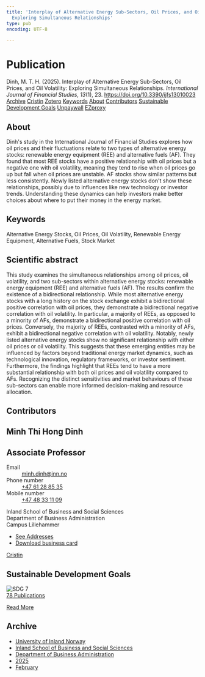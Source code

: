 ```yaml
---
title: 'Interplay of Alternative Energy Sub-Sectors, Oil Prices, and Oil Volatility:
  Exploring Simultaneous Relationships'
type: pub
encoding: UTF-8

---
```

<h1>Publication</h1>
<article id="csl-bib-container-ARDMZFCG" class="csl-bib-container">
  <div class="csl-bib-body"> <div class="csl-entry">Dinh, M. T. H. (2025). Interplay of Alternative Energy Sub-Sectors, Oil Prices, and Oil Volatility: Exploring Simultaneous Relationships. <i>International Journal of Financial Studies</i>, <i>13</i>(1), 23. <a href="https://doi.org/10.3390/ijfs13010023">https://doi.org/10.3390/ijfs13010023</a></div> </div>
  <div class="csl-bib-buttons">
    <a href="#taxonomy-article-ARDMZFCG" alt="archive" class="csl-bib-button">Archive</a>
    <a href="https://app.cristin.no/results/show.jsf?id=2356913" alt="Cristin" class="csl-bib-button">Cristin</a>
    <a href="http://zotero.org/groups/5881554/items/ARDMZFCG" alt="Zotero" class="csl-bib-button">Zotero</a>
    <a href="#keywords-article-ARDMZFCG" alt="keywords" class="csl-bib-button">Keywords</a>
    <a href="#about-article-ARDMZFCG" alt="about_pub" class="csl-bib-button">About</a>
    <a href="#contributors-article-ARDMZFCG" alt="contributors" class="csl-bib-button">Contributors</a>
    <a href="#sdg-article-ARDMZFCG" alt="sdg" class="csl-bib-button">Sustainable Development Goals</a>
    <a href="https://doi.org/10.3390/ijfs13010023" alt="Unpaywall" class="csl-bib-button">Unpaywall</a>
    <a href="https://doi.org/10.3390/ijfs13010023" alt="EZproxy" class="csl-bib-button">EZproxy</a>
  </div>
  <div id="csl-bib-meta-container-ARDMZFCG"></div>
</article>
<div id="csl-bib-meta-ARDMZFCG" class="csl-bib-meta">
  <article id="about-article-ARDMZFCG" class="about_pub-article">
    <h1>About</h1>
    Dinh's study in the International Journal of Financial Studies explores how oil prices and their fluctuations relate to two types of alternative energy stocks: renewable energy equipment (REE) and alternative fuels (AF). They found that most REE stocks have a positive relationship with oil prices but a negative one with oil volatility, meaning they tend to rise when oil prices go up but fall when oil prices are unstable. AF stocks show similar patterns but less consistently. Newly listed alternative energy stocks don't show these relationships, possibly due to influences like new technology or investor trends. Understanding these dynamics can help investors make better choices about where to put their money in the energy market.
  </article>
  <article id="keywords-article-ARDMZFCG" class="keywords-article">
    <h1>Keywords</h1>
    Alternative Energy Stocks, Oil Prices, Oil Volatility, Renewable Energy Equipment, Alternative Fuels, Stock Market
  </article>
  <article id="abstract-article-ARDMZFCG" class="abstract-article">
    <h1>Scientific abstract</h1>
    This study examines the simultaneous relationships among oil prices, oil volatility, and two sub-sectors within alternative energy stocks: renewable energy equipment (REE) and alternative fuels (AF). The results confirm the existence of a bidirectional relationship. While most alternative energy stocks with a long history on the stock exchange exhibit a bidirectional positive correlation with oil prices, they demonstrate a bidirectional negative correlation with oil volatility. In particular, a majority of REEs, as opposed to a minority of AFs, demonstrate a bidirectional positive correlation with oil prices. Conversely, the majority of REEs, contrasted with a minority of AFs, exhibit a bidirectional negative correlation with oil volatility. Notably, newly listed alternative energy stocks show no significant relationship with either oil prices or oil volatility. This suggests that these emerging entities may be influenced by factors beyond traditional energy market dynamics, such as technological innovation, regulatory frameworks, or investor sentiment. Furthermore, the findings highlight that REEs tend to have a more substantial relationship with both oil prices and oil volatility compared to AFs. Recognizing the distinct sensitivities and market behaviours of these sub-sectors can enable more informed decision-making and resource allocation.
  </article>
  <article id="contributors-article-ARDMZFCG" class="contributors-article">
    <h1>Contributors</h1>
    <div class="personas"> <div class="vrtx-hinn-person-card"> <div class="photo"> <i class="lar la-user-circle missing-person"></i> </div> <div class="info"> <hgroup><h1>Minh Thi Hong Dinh</h1> <h2>Associate Professor</h2> </hgroup><dl> <dt>Email</dt> <dd> <a href="mailto:minh.dinh@inn.no">minh.dinh@inn.no</a> </dd> <dt>Phone number</dt> <dd><a href="tel:+4761288535"> +47 61 28 85 35 </a></dd> <dt>Mobile number</dt> <dd><a href="tel:+4748331109"> +47 48 33 11 09 </a></dd> </dl> <p> Inland School of Business and Social Sciences<br> Department of Business Administration<br> Campus Lillehammer </p> <ul class="vrtx-hinn-links"> <li><a href="https://www.inn.no/english/find-an-employee/minh-dinh.html#vrtx-hinn-addresses">See Addresses</a></li> <li><a href="https://www.inn.no/english/find-an-employee/minh-dinh.html?vrtx=vcf">Download business card</a></li> </ul> </div> </div> <a href="https://app.cristin.no/persons/show.jsf?id=557095" alt="Cristin URL" class="personas-cristin">Cristin</a> </div>
  </article>
  <article id="sdg-article-ARDMZFCG" class="sdg-article">
    <h1>Sustainable Development Goals</h1>
    <div class="sdg-container"><div id="sdg7" class="sdg">
        <img src="{{< params subfolder >}}images/sdg/sdg07_en.png" class="image" alt="SDG 7">
        <div class="sdg-overlay">
          <a href="{{< params subfolder >}}en/archive/?sdg=7#archive" class="sdg-publication-count"><span>78</span> Publications</a>
          <p><a href="https://sdgs.un.org/goals/goal7" class="sdg-read-more">Read More</a></p>
        </div>
      </div></div>
  </article>
  <article id="taxonomy-article-ARDMZFCG" class="taxonomy-article">
    <h1>Archive</h1>
    <ul>
      <li><a href="{{< params subfolder >}}en/archive/?key=3DCRN523">University of Inland Norway</a></li>
      <li><a href="{{< params subfolder >}}en/archive/?key=DU8Q9LN9">Inland School of Business and Social Sciences</a></li>
      <li><a href="{{< params subfolder >}}en/archive/?key=3IQA89I8">Department of Business Administration</a></li>
      <li><a href="{{< params subfolder >}}en/archive/?key=7XFLPQNF">2025</a></li>
      <li><a href="{{< params subfolder >}}en/archive/?key=C7XGZUXF">February</a></li>
    </ul>
  </article>
</div>

